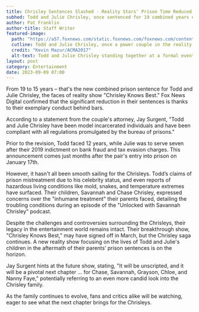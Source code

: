 ```yaml
---
title: Chrisley Sentences Slashed - Reality Stars' Prison Time Reduced
subhed: Todd and Julie Chrisley, once sentenced for 19 combined years on fraud charges, see leniency due to model behavior.
author: Pat Franklin
author-title: Staff Writer
featured-image: 
  path: "https://a57.foxnews.com/static.foxnews.com/foxnews.com/content/uploads/2022/06/720/405/Todd_Chrisley_Julie.jpg?ve=1&tl=1"
  cutline: Todd and Julie Chrisley, once a power couple in the reality TV realm, at a past event.
  credit: "Kevin Mazur/ACMA2017"
  alt-text: Todd and Julie Chrisley standing together at a formal event.
layout: post
category: Entertainment
date: 2023-09-09 07:00
---
```


From 19 to 15 years – that's the new combined prison sentence for Todd and Julie Chrisley, the faces of reality show "Chrisley Knows Best." Fox News Digital confirmed that the significant reduction in their sentences is thanks to their exemplary conduct behind bars.

According to a statement from the couple's attorney, Jay Surgent, "Todd and Julie Chrisley have been model incarcerated individuals and have been compliant with all regulations promulgated by the bureau of prisons."

Prior to the revision, Todd faced 12 years, while Julie was to serve seven after their 2019 indictment on bank fraud and tax evasion charges. This announcement comes just months after the pair's entry into prison on January 17th.

However, it hasn't all been smooth sailing for the Chrisleys. Todd’s claims of prison mistreatment due to his celebrity status, and even reports of hazardous living conditions like mold, snakes, and temperature extremes have surfaced. Their children, Savannah and Chase Chrisley, expressed concerns over the "inhumane treatment" their parents faced, detailing the troubling conditions during an episode of the "Unlocked with Savannah Chrisley" podcast.

Despite the challenges and controversies surrounding the Chrisleys, their legacy in the entertainment world remains intact. Their breakthrough show, "Chrisley Knows Best," may have signed off in March, but the Chrisley saga continues. A new reality show focusing on the lives of Todd and Julie's children in the aftermath of their parents’ prison sentences is on the horizon.

Jay Surgent hints at the future show, stating, "It will be unscripted, and it will be a pivotal next chapter … for Chase, Savannah, Grayson, Chloe, and Nanny Faye," potentially referring to an even more candid look into the Chrisley family.

As the family continues to evolve, fans and critics alike will be watching, eager to see what the next chapter brings for the Chrisleys.
